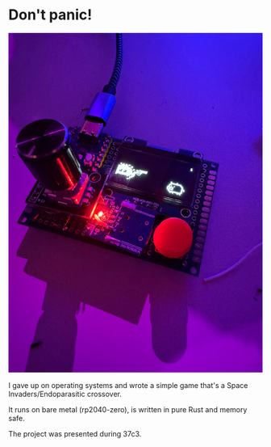 # Don't panic!

![](.github/game.jpg)

I gave up on operating systems and wrote a simple game that's a Space Invaders/Endoparasitic crossover.

It runs on bare metal (rp2040-zero), is written in pure Rust and memory safe.

The project was presented during 37c3.
